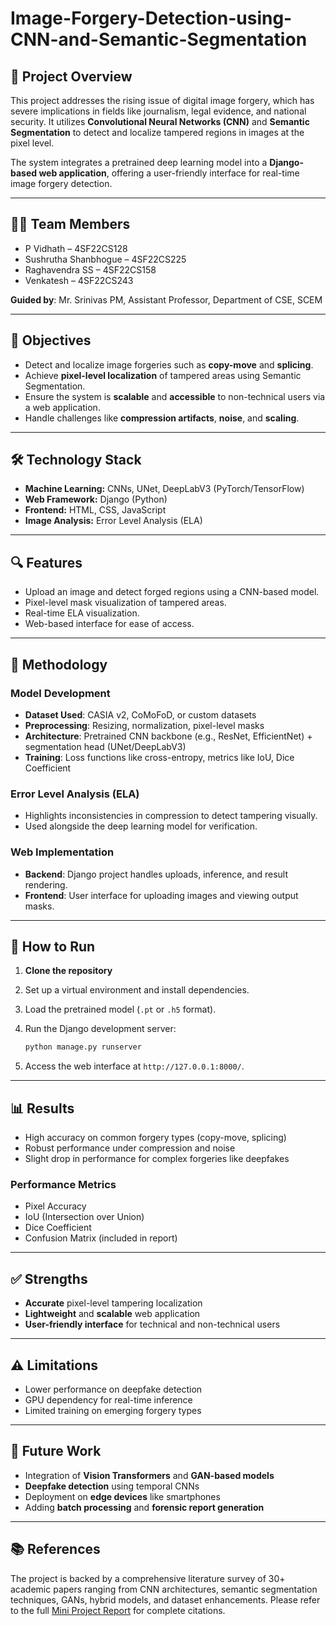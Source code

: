 # Image-Forgery-Detection-using-CNN-and-Semantic-Segmentation

## 📌 Project Overview

This project addresses the rising issue of digital image forgery, which has severe implications in fields like journalism, legal evidence, and national security. It utilizes **Convolutional Neural Networks (CNN)** and **Semantic Segmentation** to detect and localize tampered regions in images at the pixel level.

The system integrates a pretrained deep learning model into a **Django-based web application**, offering a user-friendly interface for real-time image forgery detection.

---

## 👨‍💻 Team Members

* P Vidhath – 4SF22CS128
* Sushrutha Shanbhogue – 4SF22CS225
* Raghavendra SS – 4SF22CS158
* Venkatesh – 4SF22CS243

**Guided by**: Mr. Srinivas PM, Assistant Professor, Department of CSE, SCEM

---

## 🎯 Objectives

* Detect and localize image forgeries such as **copy-move** and **splicing**.
* Achieve **pixel-level localization** of tampered areas using Semantic Segmentation.
* Ensure the system is **scalable** and **accessible** to non-technical users via a web application.
* Handle challenges like **compression artifacts**, **noise**, and **scaling**.

---

## 🛠️ Technology Stack

* **Machine Learning:** CNNs, UNet, DeepLabV3 (PyTorch/TensorFlow)
* **Web Framework:** Django (Python)
* **Frontend:** HTML, CSS, JavaScript
* **Image Analysis:** Error Level Analysis (ELA)

---

## 🔍 Features

* Upload an image and detect forged regions using a CNN-based model.
* Pixel-level mask visualization of tampered areas.
* Real-time ELA visualization.
* Web-based interface for ease of access.

---

## 🧠 Methodology

### Model Development

* **Dataset Used**: CASIA v2, CoMoFoD, or custom datasets
* **Preprocessing**: Resizing, normalization, pixel-level masks
* **Architecture**: Pretrained CNN backbone (e.g., ResNet, EfficientNet) + segmentation head (UNet/DeepLabV3)
* **Training**: Loss functions like cross-entropy, metrics like IoU, Dice Coefficient

### Error Level Analysis (ELA)

* Highlights inconsistencies in compression to detect tampering visually.
* Used alongside the deep learning model for verification.

### Web Implementation

* **Backend**: Django project handles uploads, inference, and result rendering.
* **Frontend**: User interface for uploading images and viewing output masks.

---

## 🚀 How to Run

1. **Clone the repository**
2. Set up a virtual environment and install dependencies.
3. Load the pretrained model (`.pt` or `.h5` format).
4. Run the Django development server:

   ```bash
   python manage.py runserver
   ```
5. Access the web interface at `http://127.0.0.1:8000/`.

---

## 📊 Results

* High accuracy on common forgery types (copy-move, splicing)
* Robust performance under compression and noise
* Slight drop in performance for complex forgeries like deepfakes

### Performance Metrics

* Pixel Accuracy
* IoU (Intersection over Union)
* Dice Coefficient
* Confusion Matrix (included in report)

---

## ✅ Strengths

* **Accurate** pixel-level tampering localization
* **Lightweight** and **scalable** web application
* **User-friendly interface** for technical and non-technical users

---

## ⚠️ Limitations

* Lower performance on deepfake detection
* GPU dependency for real-time inference
* Limited training on emerging forgery types

---

## 🔮 Future Work

* Integration of **Vision Transformers** and **GAN-based models**
* **Deepfake detection** using temporal CNNs
* Deployment on **edge devices** like smartphones
* Adding **batch processing** and **forensic report generation**

---

## 📚 References

The project is backed by a comprehensive literature survey of 30+ academic papers ranging from CNN architectures, semantic segmentation techniques, GANs, hybrid models, and dataset enhancements. Please refer to the full [Mini Project Report](./Mini-Project%20Report.pdf) for complete citations.
